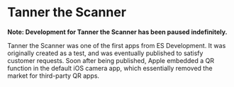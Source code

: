 # Tanner the Scanner

**Note: Development for Tanner the Scanner has been paused indefinitely.**

Tanner the Scanner was one of the first apps from ES Development. It was originally created as a test, and was eventually published to satisfy customer requests. Soon after being published, Apple embedded a QR function in the default iOS camera app, which essentially removed the market for third-party QR apps.
